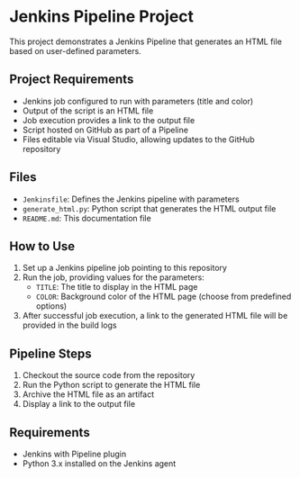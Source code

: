 # Jenkins Pipeline Project

This project demonstrates a Jenkins Pipeline that generates an HTML file based on user-defined parameters.

## Project Requirements

- Jenkins job configured to run with parameters (title and color)
- Output of the script is an HTML file
- Job execution provides a link to the output file
- Script hosted on GitHub as part of a Pipeline
- Files editable via Visual Studio, allowing updates to the GitHub repository

## Files

- `Jenkinsfile`: Defines the Jenkins pipeline with parameters
- `generate_html.py`: Python script that generates the HTML output file
- `README.md`: This documentation file

## How to Use

1. Set up a Jenkins pipeline job pointing to this repository
2. Run the job, providing values for the parameters:
   - `TITLE`: The title to display in the HTML page
   - `COLOR`: Background color of the HTML page (choose from predefined options)
3. After successful job execution, a link to the generated HTML file will be provided in the build logs

## Pipeline Steps

1. Checkout the source code from the repository
2. Run the Python script to generate the HTML file
3. Archive the HTML file as an artifact
4. Display a link to the output file

## Requirements

- Jenkins with Pipeline plugin
- Python 3.x installed on the Jenkins agent

